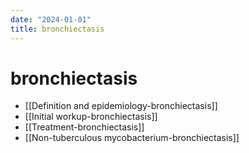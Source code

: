 ```yaml
---
date: "2024-01-01"
title: bronchiectasis
---
```


# bronchiectasis

* [[Definition and epidemiology-bronchiectasis]]
* [[Initial workup-bronchiectasis]]
* [[Treatment-bronchiectasis]]
* [[Non-tuberculous mycobacterium-bronchiectasis]]

